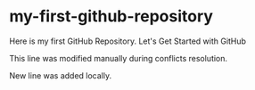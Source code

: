 # my-first-github-repository
Here is my first GitHub Repository. Let's Get Started with GitHub

This line was modified manually during conflicts resolution.

New line was added locally.